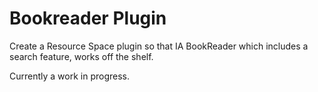 # Bookreader Plugin

Create a Resource Space plugin so that IA BookReader which includes a search feature, works off the shelf.

Currently a work in progress.
